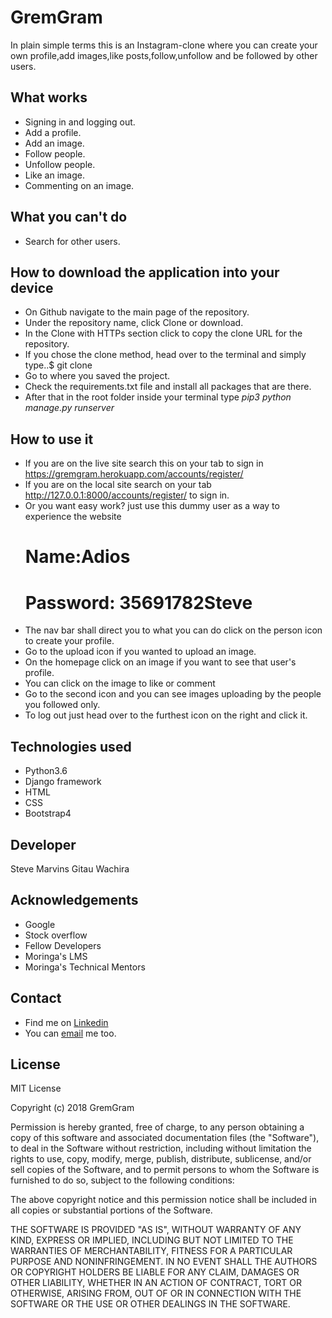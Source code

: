 # GremGram

In plain simple terms this is an Instagram-clone where you can create your own profile,add images,like posts,follow,unfollow and be followed by other users.

## What works
* Signing in and logging out.
* Add a profile.
* Add an image.
* Follow people.
* Unfollow people.
* Like an image.
* Commenting on an image.

## What you can't do
* Search for other users.

## How to download the application into your device
* On Github navigate to the main page of the repository.
* Under the repository name, click Clone or download.
* In the Clone with HTTPs section click to copy the clone URL for the repository.
* If you chose the clone method, head over to the terminal and simply type..$ git clone <the URL you were provided with>
* Go to where you saved the project.
* Check the requirements.txt file and install all packages that are there.
* After that in the root folder inside your terminal type *pip3 python manage.py runserver*

## How to use it
* If you are on the live site search this on your tab to sign in https://gremgram.herokuapp.com/accounts/register/
* If you are on the local site search on your tab http://127.0.0.1:8000/accounts/register/ to sign in.
* Or you want easy work? just use this dummy user as a way to experience the website
     # Name:Adios
     # Password: 35691782Steve
* The nav bar shall direct you to what you can do click on the person icon to create your profile.
* Go to the upload icon if you wanted to upload an image.
* On the homepage click on an image if you want to see that user's profile.
* You can click on the image to like or comment
* Go to the second icon and you can see images uploading by the people you followed only.
* To log out just head over to the furthest icon on the right and click it.

## Technologies used
* Python3.6
* Django framework
* HTML
* CSS
* Bootstrap4

## Developer
Steve Marvins Gitau Wachira

## Acknowledgements
* Google
* Stock overflow
* Fellow Developers
* Moringa's LMS
* Moringa's Technical Mentors


## Contact
* Find me on [Linkedin](linkedin.com/in/steve-wachira-dev)
* You can [email](stevewachiradev@gmail.com) me too.

## License
MIT License

Copyright (c) 2018 GremGram

Permission is hereby granted, free of charge, to any person obtaining a copy of this software and associated documentation files (the "Software"), to deal in the Software without restriction, including without limitation the rights to use, copy, modify, merge, publish, distribute, sublicense, and/or sell copies of the Software, and to permit persons to whom the Software is furnished to do so, subject to the following conditions:

The above copyright notice and this permission notice shall be included in all copies or substantial portions of the Software.

THE SOFTWARE IS PROVIDED "AS IS", WITHOUT WARRANTY OF ANY KIND, EXPRESS OR IMPLIED, INCLUDING BUT NOT LIMITED TO THE WARRANTIES OF MERCHANTABILITY, FITNESS FOR A PARTICULAR PURPOSE AND NONINFRINGEMENT. IN NO EVENT SHALL THE AUTHORS OR COPYRIGHT HOLDERS BE LIABLE FOR ANY CLAIM, DAMAGES OR OTHER LIABILITY, WHETHER IN AN ACTION OF CONTRACT, TORT OR OTHERWISE, ARISING FROM, OUT OF OR IN CONNECTION WITH THE SOFTWARE OR THE USE OR OTHER DEALINGS IN THE SOFTWARE.
